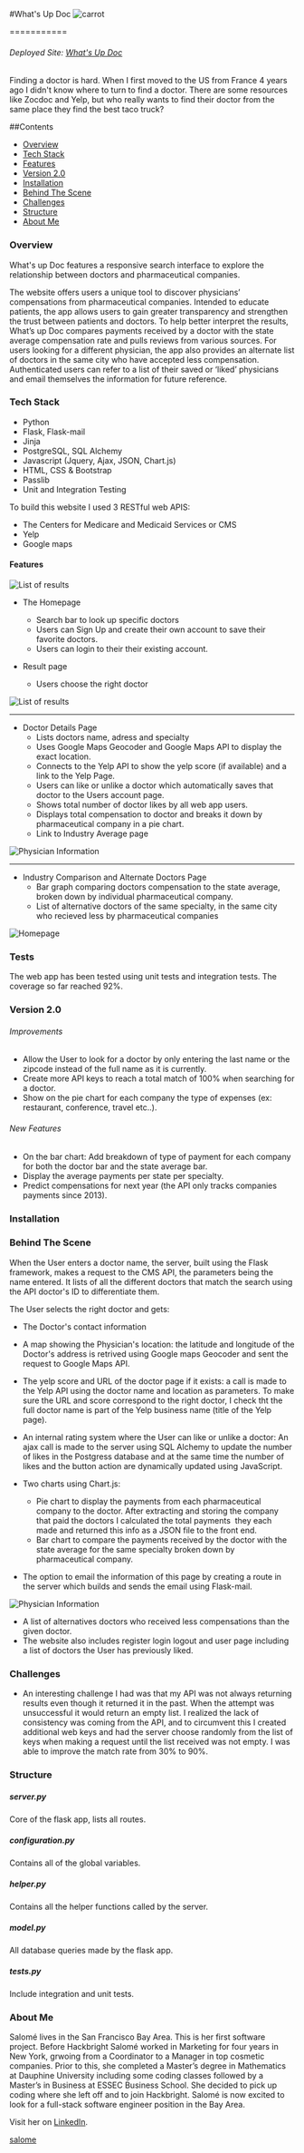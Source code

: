 #What's Up Doc ![carrot](https://github.com/salomechamma/Whatsup-doc/blob/master/static/img/carrot_title.png)

===========

###### Deployed Site: [What's Up Doc](https://whatsup-doc.herokuapp.com/)<br>

Finding a doctor is hard. When I first moved to the US from France 4 years ago I didn't know where to turn to find a doctor. There are some resources like Zocdoc and Yelp, but who really wants to find their doctor from the same place they find the best taco truck? 

##Contents
* [Overview](#overview)
* [Tech Stack](#tech)
* [Features](#features)
* [Version 2.0](#v2)
* [Installation](#install)
* [Behind The Scene](#bhs)
* [Challenges](#challenges)
* [Structure](#structure)
* [About Me](#aboutme)


### <a name="overview"></a>Overview

What's up Doc features a responsive search interface to explore the relationship between doctors and pharmaceutical companies.

The website offers users a unique tool to discover physicians’ compensations from pharmaceutical companies. Intended to educate patients, the app allows users to gain greater transparency and strengthen the trust between patients and doctors. To help better interpret the results, What’s up Doc compares payments received by a doctor with the state average compensation rate and pulls reviews from various sources. For users looking for a different physician, the app also provides an alternate list of doctors in the same city who have accepted less compensation. Authenticated users can refer to a list of their saved or ‘liked’ physicians and email themselves the information for future reference.



### <a name="tech"></a>Tech Stack

* Python
* Flask, Flask-mail
* Jinja
*  PostgreSQL, SQL Alchemy
* Javascript (Jquery, Ajax, JSON, Chart.js)
* HTML, CSS & Bootstrap
* Passlib
* Unit and Integration Testing

To build this website I used 3 RESTful web APIS: 
* The Centers for Medicare and Medicaid Services or CMS
* Yelp 
* Google maps


#### <a name="features"></a>Features

![List of results](https://github.com/salomechamma/Doctor_Project/blob/master/static/img/homepage.png)

* The Homepage
    * Search bar to look up specific doctors
    * Users can Sign Up and create their own account to save their favorite doctors.
    * Users can login to their their existing account.

* Result page
    * Users choose the right doctor

![List of results](https://github.com/salomechamma/Doctor_Project/blob/master/static/img/results.png)

-------------

* Doctor Details Page
    * Lists doctors name, adress and specialty
    * Uses Google Maps Geocoder and Google Maps API to display the exact location.
    * Connects to the Yelp API to show the yelp score (if available) and a link to the Yelp Page.
    * Users can like or unlike a doctor which automatically saves that doctor to the Users account page.
    * Shows total number of doctor likes by all web app users.
    * Displays total compensation to doctor and breaks it down by pharmaceutical company in a pie chart.
    * Link to Industry Average page

 ![Physician Information](https://github.com/salomechamma/Doctor_Project/blob/master/static/img/docinfo.png)

---------

* Industry Comparison and Alternate Doctors Page
    * Bar graph comparing doctors compensation to the state average, broken down by individual pharmaceutical company. 
    * List of alternative doctors of the same specialty, in the same city who recieved less by pharmaceutical companies

![Homepage](https://github.com/salomechamma/Doctor_Project/blob/master/static/img/comp.png)





### Tests
The web app has been tested using unit tests and integration tests.
The coverage so far reached 92%.

### <a name="v2"></a>Version 2.0

###### Improvements
* Allow the User to look for a doctor by only entering the last name or the zipcode instead of the full name as it is currently.
* Create more API keys to reach a total match of 100% when searching for a doctor.
* Show on the pie chart for each company the type of expenses (ex: restaurant, conference, travel etc..).

###### New Features
* On the bar chart: Add breakdown of type of payment for each company for both the doctor bar and the state average bar.
* Display the average payments per state per specialty.
* Predict compensations for next year (the API only tracks companies payments since 2013).

### <a name="installation"></a>Installation 



### <a name="bts"></a>Behind The Scene


When the User enters a doctor name, the server, built using the Flask framework, makes a request to the CMS API, the parameters being the name entered. It lists of all the different doctors that match the search using the API doctor's ID to differentiate them. 



The User selects the right doctor and gets: 
* The Doctor's contact information 
* A map showing the Physician's location: the latitude and longitude of the Doctor's address is retrived using Google maps Geocoder and sent the request to Google Maps API.
* The yelp score and URL of the doctor page if it exists: a call is made to the Yelp API using the doctor name and location as parameters. To make sure the URL and score correspond to the right doctor, I check tht the full doctor name is part of the Yelp business name (title of the Yelp page).
* An internal rating system where the User can like or unlike a doctor: An ajax call is made to the server using SQL Alchemy to update the number of likes in the Postgress database and at the same time the number of likes and the button action are dynamically updated using JavaScript. 
* Two charts using Chart.js: 
    * Pie chart to display the payments from each pharmaceutical company to the doctor. After extracting and storing the company that paid the doctors I calculated the total payments  they each made and returned this info as a JSON file to the front end.
    * Bar chart to compare the payments received by the doctor with the state average for the same specialty broken down by pharmaceutical company.


* The option to  email the information of this page by creating a route in the server which builds and sends the email using Flask-mail.

![Physician Information](https://github.com/salomechamma/Doctor_Project/blob/master/static/img/email.png)

* A list of alternatives doctors who received less compensations than the given doctor.  
* The website also includes register login logout and user page including a list of doctors the User has previously liked. 




### <a name="challenges"></a>Challenges
* An interesting challenge I had was that my API was not always returning results even though it returned it in the past. When the attempt was unsuccessful it would return an empty list.  I realized the lack of consistency was coming from the API, and to circumvent this I created additional web keys and had the server choose randomly from the list of keys when making a request until the list received was not empty. I was able to improve the match rate from 30% to 90%.

### <a name="structure"></a>Structure

##### server.py
Core of the flask app, lists all routes.

##### configuration.py
Contains all of the global variables.

##### helper.py
Contains all the helper functions called by the server.

##### model.py
All database queries made by the flask app.

##### tests.py
Include integration and unit tests.

### <a name="aboutme"></a>About Me 

Salomé lives in the San Francisco Bay Area. This is her first software project.
Before Hackbright Salomé worked in Marketing for four years in New York, grwoing from a Coordinator to a Manager in top cosmetic companies. Prior to this, she completed a Master’s degree in Mathematics at Dauphine University including some coding classes followed by a Master’s in Business at ESSEC Business School. She decided to pick up coding where she left off and to join Hackbright. Salomé is now excited to look for a full-stack software engineer position in the Bay Area.
 
 Visit her on [LinkedIn](https://www.linkedin.com/in/salomechamma).


[salome](https://github.com/salomechamma/Whatsup-doc/blob/master/static/img/salome.jpg)
